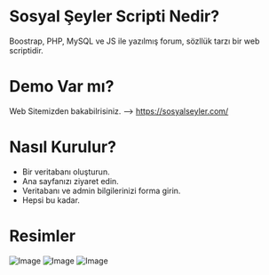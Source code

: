 # Sosyal Şeyler Scripti Nedir?
Boostrap, PHP, MySQL ve JS ile yazılmış forum, sözllük tarzı bir web scriptidir.

# Demo Var mı?
Web Sitemizden bakabilrisiniz. --> https://sosyalseyler.com/

# Nasıl Kurulur?

- Bir veritabanı oluşturun.
- Ana sayfanızı ziyaret edin.
- Veritabanı ve admin bilgilerinizi forma girin.
- Hepsi bu kadar.

# Resimler 
![Image](https://github.com/user-attachments/assets/995575cc-fedd-41f6-9a32-cc70fc7c1d4b)
![Image](https://github.com/user-attachments/assets/81798416-24b7-44c7-be02-e2be0816880e)
![Image](https://github.com/user-attachments/assets/29743fb3-125d-4076-9519-7e746bf01160)
